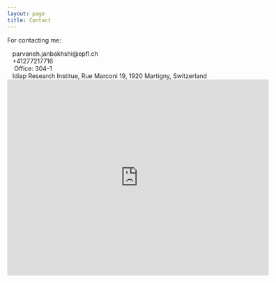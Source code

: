 ```yaml
---
layout: page
title: Contact 
---
```


For contacting me:

<span style="font-size: 30px; color: Dodgerblue;">
  <i class="fas fa-at"></i> 
</span>
&nbsp;&nbsp;&nbsp;parvaneh.janbakhshi@epfl.ch
<br />

<span style="font-size: 30px; color: Dodgerblue;">
  <i class="fas fa-at"></i> 
</span>
&nbsp;&nbsp;&nbsp;+41277217716
<br />

<span style="font-size: 30px; color: Dodgerblue;">
  <i class="fas fa-phone-square-alt"></i>
</span>
&nbsp;&nbsp;&nbsp; Office: 304-1 <br />
&nbsp;&nbsp;&nbsp;Idiap Research Institue, Rue Marconi 19, 1920 Martigny, Switzerland
<br />

<iframe src="https://www.google.com/maps/embed?pb=!1m18!1m12!1m3!1d2766.076832465521!2d7.082254315579185!3d46.10937597911386!2m3!1f0!2f0!3f0!3m2!1i1024!2i768!4f13.1!3m3!1m2!1s0x478ec8341cff7c53%3A0x686ab6eb2f7231d7!2sIdiap%20Research%20Institute!5e0!3m2!1sen!2sch!4v1608229213775!5m2!1sen!2sch" width="600" height="450" frameborder="0" style="border:0;" allowfullscreen="" aria-hidden="false" tabindex="0"></iframe>
